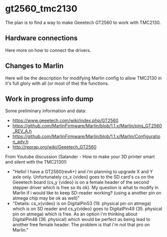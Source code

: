 # gt2560_tmc2130
The plan is to find a way to make Geeetech GT2560 to work with TMC2130.

## Hardware connections
Here more on how to connect the drivers.

## Changes to Marlin
Here will be the description for modifying Marlin config to allow TMC2130 in 
it's full glory with all (or most of the) the functions.


## Work in progress info dump

Some preliminary information and data:
- https://www.geeetech.com/wiki/index.php/GT2560
- https://github.com/MarlinFirmware/Marlin/blob/1.1.x/Marlin/pins_GT2560_REV_A.h
- https://github.com/MarlinFirmware/Marlin/blob/1.1.x/Marlin/Configuration_adv.h
- http://reprap.org/wiki/Geeetech_GT2560

From Youtube discussion (Salander - How to make your 3D printer smart and silent with the TMC2130!)
- "Hello! I have a GT2560(revA+) and i'm planning to upgrade X and Y axle only. Unfortunately 
cs_x {video} goes to the SD card's cs on the Geeetech board (cs_y {video} is on a female header 
of the second stepper driver which is free so its ok). My question is what to modify in Marlin if 
i would like to keep SD-reader working? (using a another pin on atmega chip may be ok as well)"
- "Details: cs_x{video} is on DigitalPin53 (19. physical pin on atmega) which is on SD reader and 
cs_y{video} goes to DigitalPin49 (35. physical pin on atmega) which is free. As an option i'm 
thinking about DigitalPin48 (36. physical) which would be perfect as being lead to another free 
female header. The problem is that i'm not that pro on Marlin."
